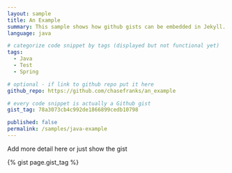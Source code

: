 ```yaml
---
layout: sample
title: An Example
summary: This sample shows how github gists can be embedded in Jekyll.
language: java

# categorize code snippet by tags (displayed but not functional yet)
tags:
  - Java
  - Test
  - Spring

# optional - if link to github repo put it here
github_repo: https://github.com/chasefranks/an_example

# every code snippet is actually a Github gist
gist_tag: 78a3073cb4c992de1866899cedb10798

published: false
permalink: /samples/java-example
---
```

Add more detail here or just show the gist

{% gist page.gist_tag %}
